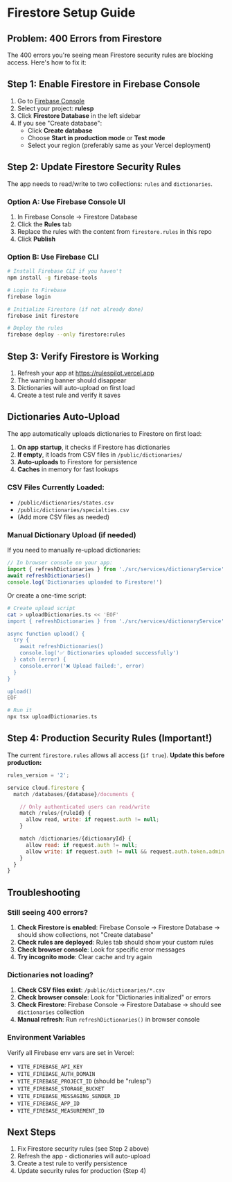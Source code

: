 # Firestore Setup Guide

## Problem: 400 Errors from Firestore

The 400 errors you're seeing mean Firestore security rules are blocking access. Here's how to fix it:

## Step 1: Enable Firestore in Firebase Console

1. Go to [Firebase Console](https://console.firebase.google.com)
2. Select your project: **rulesp**
3. Click **Firestore Database** in the left sidebar
4. If you see "Create database":
   - Click **Create database**
   - Choose **Start in production mode** or **Test mode**
   - Select your region (preferably same as your Vercel deployment)

## Step 2: Update Firestore Security Rules

The app needs to read/write to two collections: `rules` and `dictionaries`.

### Option A: Use Firebase Console UI

1. In Firebase Console → Firestore Database
2. Click the **Rules** tab
3. Replace the rules with the content from `firestore.rules` in this repo
4. Click **Publish**

### Option B: Use Firebase CLI

```bash
# Install Firebase CLI if you haven't
npm install -g firebase-tools

# Login to Firebase
firebase login

# Initialize Firestore (if not already done)
firebase init firestore

# Deploy the rules
firebase deploy --only firestore:rules
```

## Step 3: Verify Firestore is Working

1. Refresh your app at https://rulespilot.vercel.app
2. The warning banner should disappear
3. Dictionaries will auto-upload on first load
4. Create a test rule and verify it saves

## Dictionaries Auto-Upload

The app automatically uploads dictionaries to Firestore on first load:

1. **On app startup**, it checks if Firestore has dictionaries
2. **If empty**, it loads from CSV files in `/public/dictionaries/`
3. **Auto-uploads** to Firestore for persistence
4. **Caches** in memory for fast lookups

### CSV Files Currently Loaded:
- `/public/dictionaries/states.csv`
- `/public/dictionaries/specialties.csv`
- (Add more CSV files as needed)

### Manual Dictionary Upload (if needed)

If you need to manually re-upload dictionaries:

```typescript
// In browser console on your app:
import { refreshDictionaries } from './src/services/dictionaryService'
await refreshDictionaries()
console.log('Dictionaries uploaded to Firestore!')
```

Or create a one-time script:

```bash
# Create upload script
cat > uploadDictionaries.ts << 'EOF'
import { refreshDictionaries } from './src/services/dictionaryService'

async function upload() {
  try {
    await refreshDictionaries()
    console.log('✅ Dictionaries uploaded successfully')
  } catch (error) {
    console.error('❌ Upload failed:', error)
  }
}

upload()
EOF

# Run it
npx tsx uploadDictionaries.ts
```

## Step 4: Production Security Rules (Important!)

The current `firestore.rules` allows all access (`if true`). **Update this before production:**

```javascript
rules_version = '2';

service cloud.firestore {
  match /databases/{database}/documents {

    // Only authenticated users can read/write
    match /rules/{ruleId} {
      allow read, write: if request.auth != null;
    }

    match /dictionaries/{dictionaryId} {
      allow read: if request.auth != null;
      allow write: if request.auth != null && request.auth.token.admin == true;
    }
  }
}
```

## Troubleshooting

### Still seeing 400 errors?

1. **Check Firestore is enabled**: Firebase Console → Firestore Database → should show collections, not "Create database"
2. **Check rules are deployed**: Rules tab should show your custom rules
3. **Check browser console**: Look for specific error messages
4. **Try incognito mode**: Clear cache and try again

### Dictionaries not loading?

1. **Check CSV files exist**: `/public/dictionaries/*.csv`
2. **Check browser console**: Look for "Dictionaries initialized" or errors
3. **Check Firestore**: Firebase Console → Firestore Database → should see `dictionaries` collection
4. **Manual refresh**: Run `refreshDictionaries()` in browser console

### Environment Variables

Verify all Firebase env vars are set in Vercel:

- `VITE_FIREBASE_API_KEY`
- `VITE_FIREBASE_AUTH_DOMAIN`
- `VITE_FIREBASE_PROJECT_ID` (should be "rulesp")
- `VITE_FIREBASE_STORAGE_BUCKET`
- `VITE_FIREBASE_MESSAGING_SENDER_ID`
- `VITE_FIREBASE_APP_ID`
- `VITE_FIREBASE_MEASUREMENT_ID`

## Next Steps

1. Fix Firestore security rules (see Step 2 above)
2. Refresh the app - dictionaries will auto-upload
3. Create a test rule to verify persistence
4. Update security rules for production (Step 4)
